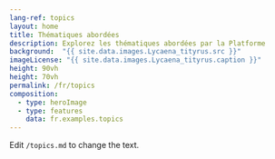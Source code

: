 ```yaml
---
lang-ref: topics
layout: home
title: Thématiques abordées
description: Explorez les thématiques abordées par la Platforme
background:  "{{ site.data.images.Lycaena_tityrus.src }}"
imageLicense: "{{ site.data.images.Lycaena_tityrus.caption }}"
height: 90vh
height: 70vh
permalink: /fr/topics
composition:
  - type: heroImage
  - type: features
    data: fr.examples.topics
---
```


Edit `/topics.md` to change the text.
